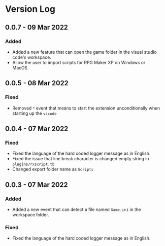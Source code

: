 # Version Log

## 0.0.7 - 09 Mar 2022

### Added

-   Added a new feature that can open the game folder in the visual studio code's workspace.
-   Allow the user to import scripts for RPG Maker XP on Windows or MacOS.

## 0.0.5 - 08 Mar 2022

### Fixed

-   Removed `*` event that means to start the extension unconditionally when starting up the `vscode`

## 0.0.4 - 07 Mar 2022

### Fixed

-   Fixed the language of the hard coded logger message as in English.
-   Fixed the issue that line break character is changed empty string in `plugins/rxscript.tb`
-   Changed export folder name as `Scripts`

## 0.0.3 - 07 Mar 2022

### Added

-   Added a new event that can detect a file named `Game.ini` in the workspace folder.

### Fixed

-   Fixed the language of the hard coded logger message as in English.

